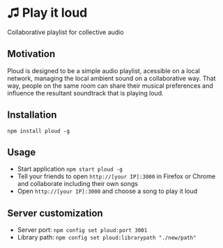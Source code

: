 # ♫ Play it loud
Collaborative playlist for collective audio

## Motivation
Ploud is designed to be a simple audio playlist, acessible on a local network, managing the local ambient sound on a collaborative way.
That way, people on the same room can share their musical preferences and influence the resultant soundtrack that is playing loud.

## Installation
```npm install ploud -g```

## Usage
* Start application ```npm start ploud -g```
* Tell your friends to open ```http://[your IP]:3000``` in Firefox or Chrome and collaborate including their own songs
* Open ```http://[your IP]:3000``` and choose a song to play it loud

## Server customization
* Server port: ```npm config set ploud:port 3001```
* Library path: ```npm config set ploud:librarypath "./new/path"```
